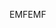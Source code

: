 <span data-ttu-id="6f061-101">EMF</span><span class="sxs-lookup"><span data-stu-id="6f061-101">EMF</span></span>